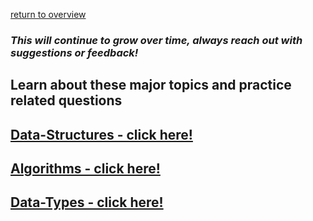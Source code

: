 ---
---
[return to overview](/interview)

### *This will continue to grow over time, always reach out with suggestions or feedback!*

## Learn about these major topics and practice related questions

## [Data-Structures - click here!](data-structures)

## [Algorithms - click here!](algorithms)

## [Data-Types - click here!](data-Types)

